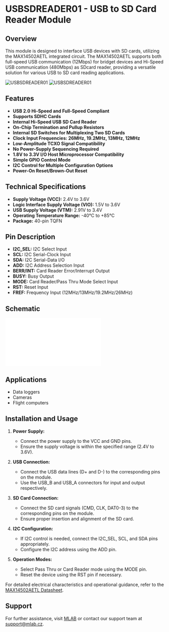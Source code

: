 # USBSDREADER01 - USB to SD Card Reader Module

## Overview
This module is designed to interface USB devices with SD cards, utilizing the MAX14502AETL integrated circuit. The MAX14502AETL supports both full-speed USB communication (12Mbps) for bridget devices and Hi-Speed USB communication (480Mbps) as SDcard reader, providing a versatile solution for various USB to SD card reading applications.

![USBSDREADER01](./doc/gen/img/USBSDREADER01-top.png)
![USBSDREADER01](./doc/gen/img/USBSDREADER01-bottom.png)

## Features
- **USB 2.0 Hi-Speed and Full-Speed Compliant**
- **Supports SDHC Cards**
- **Internal Hi-Speed USB SD Card Reader**
- **On-Chip Termination and Pullup Resistors**
- **Internal SD Switches for Multiplexing Two SD Cards**
- **Clock Input Frequencies: 26MHz, 19.2MHz, 13MHz, 12MHz**
- **Low-Amplitude TCXO Signal Compatibility**
- **No Power-Supply Sequencing Required**
- **1.8V to 3.3V I/O Host Microprocessor Compatibility**
- **Simple GPIO Control Mode**
- **I2C Control for Multiple Configuration Options**
- **Power-On Reset/Brown-Out Reset**

## Technical Specifications
- **Supply Voltage (VCC):** 2.4V to 3.6V
- **Logic Interface Supply Voltage (VIO):** 1.5V to 3.6V
- **USB Supply Voltage (VTM):** 2.91V to 3.4V
- **Operating Temperature Range:** -40°C to +85°C
- **Package:** 40-pin TQFN

## Pin Description
- **I2C_SEL:** I2C Select Input
- **SCL:** I2C Serial-Clock Input
- **SDA:** I2C Serial-Data I/O
- **ADD:** I2C Address Selection Input
- **BERR/INT:** Card Reader Error/Interrupt Output
- **BUSY:** Busy Output
- **MODE:** Card Reader/Pass Thru Mode Select Input
- **RST:** Reset Input
- **FREF:** Frequency Input (12MHz/13MHz/19.2MHz/26MHz)

## Schematic
![USB to SD Card Reader Schematic](./doc/gen/USBSDREADER01-schematic.pdf)

## Applications
- Data loggers
- Cameras
- Flight computers

## Installation and Usage
1. **Power Supply:**
   - Connect the power supply to the VCC and GND pins.
   - Ensure the supply voltage is within the specified range (2.4V to 3.6V).

2. **USB Connection:**
   - Connect the USB data lines (D+ and D-) to the corresponding pins on the module.
   - Use the USB_B and USB_A connectors for input and output respectively.

3. **SD Card Connection:**
   - Connect the SD card signals (CMD, CLK, DAT0-3) to the corresponding pins on the module.
   - Ensure proper insertion and alignment of the SD card.

4. **I2C Configuration:**
   - If I2C control is needed, connect the I2C_SEL, SCL, and SDA pins appropriately.
   - Configure the I2C address using the ADD pin.

5. **Operation Modes:**
   - Select Pass Thru or Card Reader mode using the MODE pin.
   - Reset the device using the RST pin if necessary.

For detailed electrical characteristics and operational guidance, refer to the [MAX14502AETL Datasheet](./doc/datasheet/Maxim_Integrated-MAX14502AETL+-datasheet.pdf).

## Support
For further assistance, visit [MLAB](https://www.mlab.cz/) or contact our support team at support@mlab.cz.

